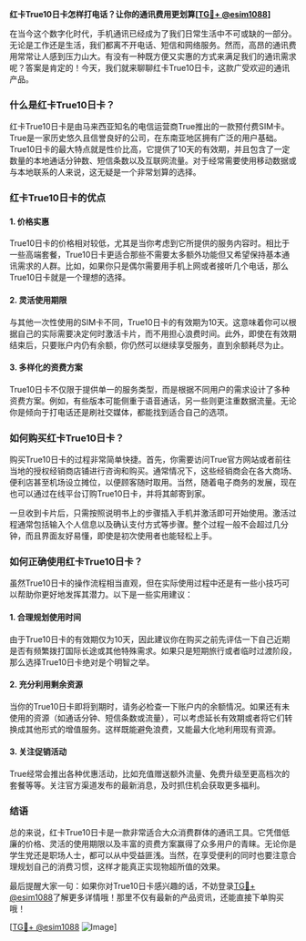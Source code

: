 **红卡True10日卡怎样打电话？让你的通讯费用更划算[[TG💪+ @esim1088](https://t.me/s/esim1088)]**

在当今这个数字化时代，手机通讯已经成为了我们日常生活中不可或缺的一部分。无论是工作还是生活，我们都离不开电话、短信和网络服务。然而，高昂的通讯费用常常让人感到压力山大。有没有一种既方便又实惠的方式来满足我们的通讯需求呢？答案是肯定的！今天，我们就来聊聊红卡True10日卡，这款广受欢迎的通讯产品。

### 什么是红卡True10日卡？

红卡True10日卡是由马来西亚知名的电信运营商True推出的一款预付费SIM卡。True是一家历史悠久且信誉良好的公司，在东南亚地区拥有广泛的用户基础。True10日卡的最大特点就是性价比高，它提供了10天的有效期，并且包含了一定数量的本地通话分钟数、短信条数以及互联网流量。对于经常需要使用移动数据或与本地联系的人来说，这无疑是一个非常划算的选择。

### 红卡True10日卡的优点

#### 1. **价格实惠**
   True10日卡的价格相对较低，尤其是当你考虑到它所提供的服务内容时。相比于一些高端套餐，True10日卡更适合那些不需要太多额外功能但又希望保持基本通讯需求的人群。比如，如果你只是偶尔需要用手机上网或者接听几个电话，那么True10日卡就是一个理想的选择。

#### 2. **灵活使用期限**
   与其他一次性使用的SIM卡不同，True10日卡的有效期为10天。这意味着你可以根据自己的实际需要决定何时激活卡片，而不用担心浪费时间。此外，即使在有效期结束后，只要账户内仍有余额，你仍然可以继续享受服务，直到余额耗尽为止。

#### 3. **多样化的资费方案**
   True10日卡不仅限于提供单一的服务类型，而是根据不同用户的需求设计了多种资费方案。例如，有些版本可能侧重于语音通话，另一些则更注重数据流量。无论你是倾向于打电话还是刷社交媒体，都能找到适合自己的选项。

### 如何购买红卡True10日卡？

购买True10日卡的过程非常简单快捷。首先，你需要访问True官方网站或者前往当地的授权经销商店铺进行咨询和购买。通常情况下，这些经销商会在各大商场、便利店甚至机场设立摊位，以便顾客随时取用。当然，随着电子商务的发展，现在也可以通过在线平台订购True10日卡，并将其邮寄到家。

一旦收到卡片后，只需按照说明书上的步骤插入手机并激活即可开始使用。激活过程通常包括输入个人信息以及确认支付方式等步骤。整个过程一般不会超过几分钟，而且界面友好易懂，即使是初次使用者也能轻松上手。

### 如何正确使用红卡True10日卡？

虽然True10日卡的操作流程相当直观，但在实际使用过程中还是有一些小技巧可以帮助你更好地发挥其潜力。以下是一些实用建议：

#### 1. **合理规划使用时间**
   由于True10日卡的有效期仅为10天，因此建议你在购买之前先评估一下自己近期是否有频繁拨打国际长途或其他特殊需求。如果只是短期旅行或者临时过渡阶段，那么选择True10日卡绝对是个明智之举。

#### 2. **充分利用剩余资源**
   当你的True10日卡即将到期时，请务必检查一下账户内的余额情况。如果还有未使用的资源（如通话分钟、短信条数或流量），可以考虑延长有效期或者将它们转换成其他形式的增值服务。这样既能避免浪费，又能最大化地利用现有资源。

#### 3. **关注促销活动**
   True经常会推出各种优惠活动，比如充值赠送额外流量、免费升级至更高档次的套餐等等。关注官方渠道发布的最新消息，及时抓住机会获取更多福利。

### 结语

总的来说，红卡True10日卡是一款非常适合大众消费群体的通讯工具。它凭借低廉的价格、灵活的使用期限以及丰富的资费方案赢得了众多用户的青睐。无论你是学生党还是职场人士，都可以从中受益匪浅。当然，在享受便利的同时也要注意合理规划自己的消费习惯，这样才能真正实现物超所值的效果。

最后提醒大家一句：如果你对True10日卡感兴趣的话，不妨登录[TG💪+ @esim1088](https://t.me/s/esim1088)了解更多详情哦！那里不仅有最新的产品资讯，还能直接下单购买哦！

[[TG💪+ @esim1088](https://t.me/s/esim1088) ![Image](https://i.postimg.cc/4NQfJmqS/Snipaste-2025-05-13-00-14-12.png)]